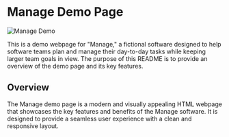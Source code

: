 # Manage Demo Page

![Manage Demo](img/screenshot.png)

This is a demo webpage for "Manage," a fictional software designed to help software teams plan and manage their day-to-day tasks while keeping larger team goals in view. The purpose of this README is to provide an overview of the demo page and its key features.

## Overview

The Manage demo page is a modern and visually appealing HTML webpage that showcases the key features and benefits of the Manage software. It is designed to provide a seamless user experience with a clean and responsive layout.

